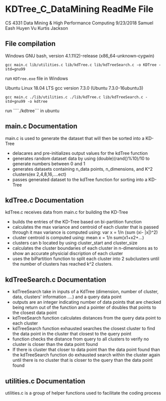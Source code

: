# KDTree_C_DataMining ReadMe File
 CS 4331 Data Mining & High Performance Computing
 9/23/2018
 Samuel Eash
 Huyen Vu
 Kurtis Jackson


## File compilation

Windows
GNU bash, version 4.1.11(2)-release (x86_64-unknown-cygwin)
```
gcc main.c lib/utilities.c lib/kdTree.c lib/kdTreeSearch.c -o KDTree -std=gnu99
```
run ```KDTree.exe``` file in Windows

Ubuntu Linux 18.04 LTS
gcc version 7.3.0 (Ubuntu 7.3.0-16ubuntu3)
```
gcc main.c ./lib/utilities.c ./lib/kdTree.c lib/kdTreeSearch.c -std+gnu99 -o kdtree
```
run ````./kdtree``` in ubuntu


## main.c Documentation

main.c is used to generate the dataset that will then be sorted into a KD-Tree
- delacares and pre-initializes output values for the kdTree function
- generates random dataset data by using (double)(rand()%10)/10 to generate numbers between 0 and 1
- generates datasets containing n_data points, n_dimensions, and K^2 clusters(ex 2,4,8,16,....ect)
- passes generated dataset to the kdTree function for sorting into a KD-Tree



## kdTree.c Documentation

kdTree.c receives data from main.c for building the KD-Tree
- builds the entries of the KD-Tree based on bi-partition function
- calculates the max variance and centroid of each cluster that is passed through it max variance is computed using: var x = 1/n (sum (xi- |x|)^2) 
- cluster centroid is computed using: mean x = 1/n sum(x1+x2+...)
- clusters can b located by using cluster_start and cluster_size
- calculates the cluster boundaries of each cluster in n-dimensions as to show an accurate physicial discription of each cluster
- uses the biPartition function to split each cluster into 2 subclusters until the number of clusters has reached k^2 clusters.

## kdTreeSearch.c Documentation

- kdTreeSearch take in inputs of a KdTree (dimension, number of cluster, data, clusters' information ....) and a query data point
- outputs are an integer indicating number of data points that are checked being return out of the function and a pointer of doubles that points to the closest data point
- kdTreeSearch function calculates distances from the query data point to each cluster
- kdTreeSearch function exhausted searches the closest cluster to find the data point in the cluster that closest to the query point
- function checks the distance from query to all clusters  to verify no cluster is closer than the data point found
- If there is cluster that closer to data point than the data point found than the kdTreeSearch function do exhausted search within the cluster again until there is no cluster that is closer to the query than the data point found

## utilities.c Documentation

utilities.c is a group of helper functions used to facilitate the coding process
